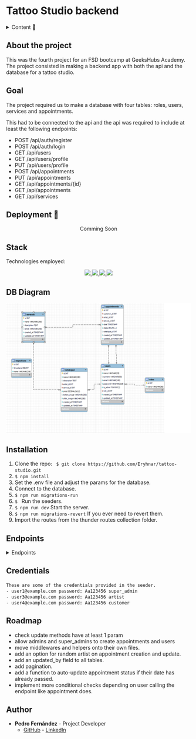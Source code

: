 # Tattoo Studio backend

<details>
  <summary>Content 📝</summary>
  <ol>
    <li><a href="#about-the-project">About the project</a></li>
    <li><a href="#goal">Goal</a></li>
    <li><a href="#deployment-🚀">Deployment</a></li>
    <li><a href="#stack">Stack</a></li>
    <li><a href="#db-diagram">DB Diagram</a></li>
    <li><a href="#local-installation">Installation</a></li>
    <li><a href="#endpoints">Endpoints</a></li>
    <li><a href="#roadmap">Roadmap</a></li>
    <li><a href="#author">Authort</a></li>
  </ol>
</details>

## About the project
This was the fourth project for an FSD bootcamp at GeeksHubs Academy. The project consisted in making a backend app with both the api and the database for a tattoo studio.    

## Goal
The project required us to make a database with four tables: roles, users, services and appointments. 

This had to be connected to the api and the api was required to include at least the following endpoints: 

- POST /api/auth/register 
- POST /api/auth/login
- GET /api/users
- GET /api/users/profile
- PUT /api/users/profile
- POST /api/appointments
- PUT /api/appointments
- GET /api/appointments/{id}
- GET /api/appointments
- GET /api/services

## Deployment 🚀
<div align="center">
    Comming Soon
</div>

## Stack
Technologies employed:
<div align="center">
<a href="https://www.mysql.com/">
    <img src= "https://img.shields.io/badge/MySQL-00000F?style=for-the-badge&logo=mysql&logoColor=white"/>
</a>
<a href="https://www.expressjs.com/">
    <img src= "https://img.shields.io/badge/express.js-%23404d59.svg?style=for-the-badge&logo=express&logoColor=%2361DAFB"/>
</a>
<a href="https://nodejs.org/es/">
    <img src= "https://img.shields.io/badge/node.js-026E00?style=for-the-badge&logo=node.js&logoColor=white"/>
</a>
<a href="https://www.typescriptlang.org/">
    <img src= "https://img.shields.io/badge/TypeScript-007ACC?style=for-the-badge&logo=typescript&logoColor=white"/>
</a>
 </div>


## DB Diagram
!['imagen-db'](./img/tattoo_studio_relations.PNG)

## Installation
1. Clone the repo: ` $ git clone https://github.com/Eryhnar/tattoo-studio.git`
2. ` $ npm install `
3. Set the .env file and adjust the params for the database.
4. Connect to the database.
5. ``` $ npm run migrations-run ``` 
6. ``` $  ``` Run the seeders.
7. ``` $ npm run dev ``` Start the server.
8. ``` $ npm run migrations-revert ``` If you ever need to revert them.
9. Import the routes from the thunder routes collection folder.

## Endpoints
<details>
<summary>Endpoints</summary>
    

- AUTH
    - register

            POST http://localhost:4000/api/register
        body:
        ``` js
            {
                "name": "David", 
                "surname": "surname",
                "email": "david@david.com", 
                "password": "princes"
            }
        ```
        name: single word name with no numbers
        surname: single word name with no numbers
        email: something@something.domain
        password: minimum one capital letter, one lowercase and a number. Length 8-14.

    - login

            POST http://localhost:4000/api/login  
        body:
        ``` js
            {
                "email": "david@david.com",
                "password": "princes"
            }
        ```
        email: something@something.domain
        password: minimum one capital letter, one lowercase and a number. Length 8-14.
- ROLES
    - getRoles

            GET http://localhost:4000/api/roles
- USERS
    - getProfile

            GET http://localhost:4000/api/users/profile  
        auth:
        ``` js
            token
        ```
    - updateProfile

            POST http://localhost:4000/api/users/profile  
        auth:
        ``` js
            token
        ```
        body:
        ``` js
            {
                "email": "optional",
                "name": "optional",
                "surname": "optional"
            }
        ```
        You may include 1-3 of the fields.
        name: single word name with no numbers
        surname: single word name with no numbers
        email: something@something.domain

    ### Update User Password

**Endpoint:** `/api/users/profile/password`

**Method:** `PUT`

**Description:** This endpoint allows a user to update their password.

**Headers:**

- `Authorization`: Bearer token for authenticating the user. This should be included in all requests to this endpoint.

**Example Headers:**

```json
{
    "Authorization": "Bearer your_token_here"
}
```

**Request Body:**

- `oldPassword`: The user's current password.
- `newPassword`: The user's new password.
- `newPasswordRepeat`: Confirmation of the user's new password.

**Responses:**

- `200 OK`: The password was successfully updated. Returns a success message.
- `400 Bad Request`: The new passwords do not match or the old password is incorrect. Returns an error message.
- `500 Internal Server Error`: An error occurred on the server while trying to update the password. Returns an error message.

**Example Request:**

```json
{
    "oldPassword": "oldPassword123",
    "newPassword": "newPassword123",
    "newPasswordRepeat": "newPassword123"
}
```
**Example Response:** 
```json
{
    "success": true,
    "message": "User password updated successfully"
}
```

### Deactivate User

**Endpoint:** `/api/users/profile/delete`

**Method:** `DELETE`

**Description:** This endpoint allows a user to deactivate their account. Once deactivated, the user's account will no longer be active.

**Headers:**

- `Authorization`: Bearer token for authenticating the user. This should be included in all requests to this endpoint.

**Request Body:**

- `password`: The user's current password.

**Responses:**

- `200 OK`: The account was successfully deactivated. Returns a success message.
- `400 Bad Request`: The provided password is incorrect. Returns an error message.
- `404 Not Found`: The user was not found. This should be redundant and not trigger. Returns an error message.
- `500 Internal Server Error`: An error occurred on the server while trying to deactivate the account. Returns an error message.

**Example Request:**

```json
{
    "Authorization": "Bearer your_token_here"
}
```
### UPDATE USER BY ID

**Endpoint:** `/api/users/:id`

**Method:** `PUT`

**Description:** This endpoint allows a super admin to update a user.

**Headers:**

- `Authorization`: Bearer token for authenticating the super admin. This should be included in all requests to this endpoint.

**URL Parameters:**

- `id`: The ID of the user to be updated.

**Responses:**

- `200 OK`: The request was successful. 
- `401 Unauthorized`: The user is not authenticated or not a super admin. Returns an error message.
- `500 Internal Server Error`: An error occurred on the server while trying to update the user. Returns an error message.

**Example Request:**

```json
{
    "Authorization": "Bearer your_token_here"
}
```
### Delete User by ID

**Endpoint:** `/api/users/:id`

**Method:** `DELETE`

**Description:** This endpoint allows a super admin to delete a user by their ID.

**Headers:**

- `Authorization`: Bearer token for authenticating the super admin. This should be included in all requests to this endpoint.

**URL Parameters:**

- `id`: The ID of the user to be deleted.

**Responses:**

- `200 OK`: The user was successfully deleted. Returns a success message.
- `404 Not Found`: The user with the specified ID was not found. Returns an error message.
- `401 Unauthorized`: The user is not authenticated or not a super admin. Returns an error message.
- `500 Internal Server Error`: An error occurred on the server while trying to delete the user. Returns an error message.

**Example Request:**

```json
{
    "Authorization": "Bearer your_token_here"
}
```
### Get All Users with Optional Filters

**Endpoint:** `/api/users`

**Method:** `GET`

**Description:** This endpoint allows a super admin to retrieve users. Optional query parameters can be provided to filter the users by name and email.

**Headers:**

- `Authorization`: Bearer token for authenticating the super admin. This should be included in all requests to this endpoint.

**Query Parameters:**

- `name`: (Optional) A string to filter users by name.
- `email`: (Optional) A string to filter users by email.

**Responses:**

- `200 OK`: The request was successful. Returns a list of all users that match the provided filters.
- `401 Unauthorized`: The user is not authenticated or not a super admin. Returns an error message.
- `500 Internal Server Error`: An error occurred on the server while trying to retrieve the users. Returns an error message.

**Example Request:**

```json
{
    "Authorization": "Bearer your_token_here"
}
```
### Create a Service

**Endpoint:** `/api/services`

**Method:** `POST`

**Description:** This endpoint allows an authenticated user to create a new service.

**Headers:**

- `Authorization`: Bearer token for authenticating the user. This should be included in all requests to this endpoint.

**Request Body:**

- `name`: The name of the service. This is a required field.
- `description`: (Optional) A description of the service.
- `photo`: (Optional) A URL to a photo of the service.

**Responses:**

- `201 Created`: The service was successfully created. Returns a success message.
- `400 Bad Request`: The service name already exists or the name was not provided. Returns an error message.
- `500 Internal Server Error`: An error occurred on the server while trying to create the service. Returns an error message.

**Example Request:**

```json
{
    "Authorization": "Bearer your_token_here"
}
```
### Get All Services

**Endpoint:** `/api/services`

**Method:** `GET`

**Description:** This endpoint retrieves all services.

**Responses:**

- `200 OK`: The request was successful. Returns a list of all services.
- `404 Not Found`: No services were found. Returns an error message.
- `500 Internal Server Error`: An error occurred on the server while trying to retrieve the services. Returns an error message.

### Update a Service

**Endpoint:** `/api/services/:id`

**Method:** `PUT`

**Description:** This endpoint allows an authenticated user to update an existing service.

**Headers:**

- `Authorization`: Bearer token for authenticating the user. This should be included in all requests to this endpoint.

**URL Parameters:**

- `id`: The ID of the service to be updated.

**Request Body:**

- `name`: (Optional) The new name of the service.
- `description`: (Optional) The new description of the service.
- `photo`: (Optional) The new URL to a photo of the service.

**Responses:**

- `200 OK`: The service was successfully updated. Returns a success message.
- `404 Not Found`: The service with the specified ID was not found. Returns an error message.
- `500 Internal Server Error`: An error occurred on the server while trying to update the service. Returns an error message.

**Example Request:**

```json
{
    "Authorization": "Bearer your_token_here"
}
```

### Delete a Service

**Endpoint:** `/api/services/:id`

**Method:** `DELETE`

**Description:** This endpoint allows an authenticated user to delete an existing service.

**Headers:**

- `Authorization`: Bearer token for authenticating the user. This should be included in all requests to this endpoint.

**URL Parameters:**

- `id`: The ID of the service to be deleted.

**Responses:**

- `200 OK`: The service was successfully deleted. Returns a success message.
- `404 Not Found`: The service with the specified ID was not found. Returns an error message.
- `500 Internal Server Error`: An error occurred on the server while trying to delete the service. Returns an error message.

**Example Request:**

```json
{
    "Authorization": "Bearer your_token_here"
}
```
### Create a Catalogue Entry

**Endpoint:** `/api/catalogue`

**Method:** `POST`

**Description:** This endpoint allows an authenticated user to create a new catalogue entry.

**Headers:**

- `Authorization`: Bearer token for authenticating the user. This should be included in all requests to this endpoint.

**Request Body:**

- `name`: The name of the catalogue entry. This is a required field.
- `description`: (Optional) A description of the catalogue entry.
- `artistId`: The ID of the artist. This is a required field.
- `serviceId`: The ID of the service. This is a required field.
- `price`: The price of the catalogue entry. This is a required field.
- `beforeImage`: (Optional) A URL to a before image of the catalogue entry.
- `afterImage`: A URL to an after image of the catalogue entry. This is a required field.

**Responses:**

- `201 Created`: The catalogue entry was successfully created. Returns a success message and the created catalogue entry.
- `400 Bad Request`: The request body is missing required fields or contains invalid data. Returns an error message.
- `404 Not Found`: The artist or service with the specified ID was not found. Returns an error message.
- `500 Internal Server Error`: An error occurred on the server while trying to create the catalogue entry. Returns an error message.

**Example Request:**

```json
header auth
{
    "Authorization": "Bearer your_token_here"
}
body
{
    "name": "Catalogue Entry Name",
    "description": "Catalogue Entry Description",
    "artistId": 1,
    "serviceId": 1,
    "price": 100,
    "beforeImage": "http://example.com/before_image.jpg",
    "afterImage": "http://example.com/after_image.jpg"
}
```
### Update a Catalogue Entry

**Endpoint:** `/api/catalogue/:id`

**Method:** `PUT`

**Description:** This endpoint allows an authenticated user to update an existing catalogue entry.

**Headers:**

- `Authorization`: Bearer token for authenticating the user. This should be included in all requests to this endpoint.

**URL Parameters:**

- `id`: The ID of the catalogue entry to be updated.

**Request Body:**

- `name`: (Optional) The new name of the catalogue entry.
- `description`: (Optional) The new description of the catalogue entry.
- `artistId`: (Optional) The new ID of the artist.
- `serviceId`: (Optional) The new ID of the service.
- `price`: (Optional) The new price of the catalogue entry.
- `beforeImage`: (Optional) The new URL to a before image of the catalogue entry.
- `afterImage`: (Optional) The new URL to an after image of the catalogue entry.

**Responses:**

- `200 OK`: The catalogue entry was successfully updated. Returns a success message.
- `400 Bad Request`: The request body is missing required fields or contains invalid data. Returns an error message.
- `404 Not Found`: The catalogue entry, artist, or service with the specified ID was not found. Returns an error message.
- `500 Internal Server Error`: An error occurred on the server while trying to update the catalogue entry. Returns an error message.

**Example Request:**

```json
header auth
{
    "Authorization": "Bearer your_token_here"
}
body
{
    "name": "New Catalogue Entry Name",
    "description": "New Catalogue Entry Description",
    "artistId": 2,
    "serviceId": 2,
    "price": 200,
    "beforeImage": "http://example.com/new_before_image.jpg",
    "afterImage": "http://example.com/new_after_image.jpg"
}
```
### Delete a Catalogue Entry

**Endpoint:** `/api/catalogue/:id`

**Method:** `DELETE`

**Description:** This endpoint allows an authenticated user to delete an existing catalogue entry.

**Headers:**

- `Authorization`: Bearer token for authenticating the user. This should be included in all requests to this endpoint.

**URL Parameters:**

- `id`: The ID of the catalogue entry to be deleted.

**Responses:**

- `200 OK`: The catalogue entry was successfully deleted. Returns a success message and the deleted catalogue entry.
- `400 Bad Request`: The provided ID is invalid. Returns an error message.
- `404 Not Found`: The catalogue entry with the specified ID was not found. Returns an error message.
- `500 Internal Server Error`: An error occurred on the server while trying to delete the catalogue entry. Returns an error message.

**Example Request:**

```json
header auth
{
    "Authorization": "Bearer your_token_here"
}
body
{
    "success": true,
    "message": "Catalogue entry deleted successfully",
    "data": {
        "id": 1,
        "name": "Catalogue Entry Name",
        "description": "Catalogue Entry Description",
        "artistId": 1,
        "serviceId": 1,
        "price": 100,
        "beforeImage": "http://example.com/before_image.jpg",
        "afterImage": "http://example.com/after_image.jpg"
    }
}
```

### Get Catalogue Entries

**Endpoint:** `/api/catalogue`

**Method:** `GET`

**Description:** This endpoint allows users to retrieve catalogue entries. Users can filter the results by name, artist ID, service ID, artist name, and service name.

**Query Parameters:**

- `name`: (Optional) The name of the catalogue entry.
- `artistId`: (Optional) The ID of the artist.
- `serviceId`: (Optional) The ID of the service.
- `artistName`: (Optional) The name of the artist.
- `serviceName`: (Optional) The name of the service.

**Responses:**

- `200 OK`: The catalogue entries were successfully retrieved. Returns a success message and the retrieved catalogue entries.
- `500 Internal Server Error`: An error occurred on the server while trying to retrieve the catalogue entries. Returns an error message.

**Example Request:**

```http
GET /api/catalogue?name=Catalogue%20Entry%20Name&artistId=1&serviceId=1&artistName=Artist%20Name&serviceName=Service%20Name
```

### Create an Appointment

**Endpoint:** `/api/appointments`

**Method:** `POST`

**Description:** This endpoint allows an authenticated user to create a new appointment.

**Headers:**

- `Authorization`: Bearer token for authenticating the user. This should be included in all requests to this endpoint.

**Request Body:**

- `serviceId`: The ID of the service for the appointment.
- `artistId`: (Optional) The ID of the artist for the appointment. Required if the user is a customer.
- `date`: The date and time of the appointment.
- `customerId`: (Optional) The ID of the customer for the appointment. Required if the user is an artist.
- `catalogueId`: The ID of the catalogue entry for the appointment.

**Responses:**

- `201 Created`: The appointment was successfully created. Returns a success message and the created appointment.
- `400 Bad Request`: The request body is missing required fields, contains invalid data, or the artist or customer already have an appointment at the same time. Returns an error message.
- `404 Not Found`: The user, artist, service, or catalogue entry with the specified ID was not found. Returns an error message.
- `500 Internal Server Error`: An error occurred on the server while trying to create the appointment. Returns an error message.

**Example Request**

```json
header auth
{
    "Authorization": "Bearer your_token_here"
}
body
{
    "serviceId": 1,
    "artistId": 2,
    "date": "2022-12-31T23:59:59Z",
    "catalogueId": 3
}
```

### Update an Appointment

**Endpoint:** `/api/appointments/:id`

**Method:** `PUT`

**Description:** This endpoint allows an authenticated user to update an existing appointment.

**Headers:**

- `Authorization`: Bearer token for authenticating the user. This should be included in all requests to this endpoint.

**URL Parameters:**

- `id`: The ID of the appointment to be updated.

**Request Body:**

- `date`: (Optional) The new date and time of the appointment.
- `artistId`: (Optional) The new ID of the artist for the appointment.
- `serviceId`: (Optional) The new ID of the service for the appointment.
- `catalogueId`: (Optional) The new ID of the catalogue entry for the appointment.

**Responses:**

- `200 OK`: The appointment was successfully updated. Returns a success message and the updated appointment.
- `400 Bad Request`: The request body contains invalid data, the new date is in the past, or the customer or artist already have an appointment at the new time. Returns an error message.
- `403 Forbidden`: The authenticated user is not authorized to update the appointment. Returns an error message.
- `404 Not Found`: The user, artist, service, catalogue entry, or appointment with the specified ID was not found. Returns an error message.
- `500 Internal Server Error`: An error occurred on the server while trying to update the appointment. Returns an error message.

**Example Request:**

```json
header auth
{
    "Authorization": "Bearer your_token_here"
}
body
{
    "date": "2022-12-31T23:59:59Z",
    "artistId": 2,
    "serviceId": 1,
    "catalogueId": 3
}
```
### Cancel an Appointment

**Endpoint:** `/api/appointments/:id/cancel`

**Method:** `PUT`

**Description:** This endpoint allows an authenticated user to cancel an existing appointment.

**Headers:**

- `Authorization`: Bearer token for authenticating the user. This should be included in all requests to this endpoint.

**URL Parameters:**

- `id`: The ID of the appointment to be cancelled.

**Responses:**

- `200 OK`: The appointment was successfully cancelled. Returns a success message.
- `403 Forbidden`: The authenticated user is not authorized to cancel the appointment. Returns an error message.
- `404 Not Found`: The user or appointment with the specified ID was not found, or the appointment is not in the "pending" status. Returns an error message.
- `500 Internal Server Error`: An error occurred on the server while trying to cancel the appointment. Returns an error message.

**Example Request:**

```json
{
    "Authorization": "Bearer your_token_here"
}
```
### Get Appointments

**Endpoint:** `/api/appointments`

**Method:** `GET`

**Description:** This endpoint allows an authenticated user to retrieve appointments based on various filters.

**Headers:**

- `Authorization`: Bearer token for authenticating the user. This should be included in all requests to this endpoint.

**Query Parameters:**

- `date`: (Optional) The date of the appointments to retrieve.
- `serviceName`: (Optional) The name of the service of the appointments to retrieve.
- `artistName`: (Optional) The name of the artist of the appointments to retrieve.
- `customerName`: (Optional) The name of the customer of the appointments to retrieve.
- `catalogueEntry`: (Optional) The name of the catalogue entry of the appointments to retrieve.

**Responses:**

- `200 OK`: The appointments were successfully retrieved. Returns a success message and the retrieved appointments.
- `400 Bad Request`: The request query contains invalid data, such as an invalid date. Returns an error message.
- `403 Forbidden`: The authenticated user is not authorized to retrieve the appointments. Returns an error message.
- `404 Not Found`: The user, artist, service, or catalogue entry with the specified name was not found. Returns an error message.
- `500 Internal Server Error`: An error occurred on the server while trying to retrieve the appointments. Returns an error message.

**Example Request:**

```http
GET /api/appointments?date=2022-12-31&serviceName=Service%20Name&artistName=Artist%20Name&customerName=Customer%20Name&catalogueEntry=Catalogue%20Entry%20Name
```
```json
{
    "Authorization": "Bearer your_token_here"
}
```
### Get an Appointment by ID

**Endpoint:** `/api/appointments/:id`

**Method:** `GET`

**Description:** This endpoint allows an authenticated user to retrieve a specific appointment by its ID.

**Headers:**

- `Authorization`: Bearer token for authentic the user. This should be included in all requests to this endpoint.

**URL Parameters:**

- `id`: The ID of the appointment to be retrieved.

**Responses:**

- `200 OK`: The appointment was successfully retrieved. Returns a success message and the retrieved appointment.
- `404 Not Found`: The user or appointment with the specified ID was not found. Returns an error message.
- `500 Internal Server Error`: An error occurred on the server while trying to retrieve the appointment. Returns an error message.

**Example Request:**

```http
GET /api/appointments/1
```
```json
{
    "Authorization": "Bearer your_token_here"
}
```

### Delete an Appointment by ID

**Endpoint:** `/api/appointments/:id`

**Method:** `DELETE`

**Description:** This endpoint allows an authenticated user to delete a specific appointment by its ID.

**Headers:**

- `Authorization`: Bearer token for authentic the user. This should be included in all requests to this endpoint.

**URL Parameters:**

- `id`: The ID of the appointment to be deleted.

**Responses:**

- `200 OK`: The appointment was successfully deleted. Returns a success message.
- `403 Forbidden`: The authenticated user is not authorized to delete the appointment. Returns an error message.
- `404 Not Found`: The user or appointment with the specified ID was not found. Returns an error message.
- `500 Internal Server Error`: An error occurred on the server while trying to delete the appointment. Returns an error message.

**Example Request:**

```http
DELETE /api/appointments/1
```
```json
{
    "Authorization": "Bearer your_token_here"
}
```


</details>

## Credentials
    These are some of the credentials provided in the seeder.
    - user1@example.com password: Aa123456 super_admin
    - user3@example.com password: Aa123456 artist
    - user4@example.com password: Aa123456 customer

## Roadmap
- check update methods have at least 1 param
- allow admins and super_admins to create appointments and users
- move middlewares and helpers onto their own files.
- add an option for random artist on appointment creation and update.
- add an updated_by field to all tables.
- add pagination.
- add a function to auto-update appointment status if their date has already passed.
- implement more conditional checks depending on user calling the endpoint like appointment does.

## Author 

- **Pedro Fernández** - Project Developer
  - [GitHub](https://github.com/Eryhnar) - [LinkedIn](https://www.linkedin.com/in/pedro-fernandez-bel-68a2b9155/)